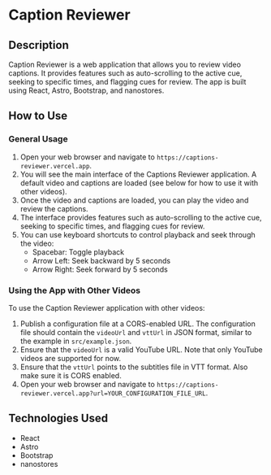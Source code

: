 # Caption Reviewer

## Description

Caption Reviewer is a web application that allows you to review video captions. It provides features such as auto-scrolling to the active cue, seeking to specific times, and flagging cues for review. The app is built using React, Astro, Bootstrap, and nanostores.

## How to Use

### General Usage

1. Open your web browser and navigate to `https://captions-reviewer.vercel.app`.
2. You will see the main interface of the Captions Reviewer application. A default video and captions are loaded (see below for how to use it with other videos).
3. Once the video and captions are loaded, you can play the video and review the captions.
4. The interface provides features such as auto-scrolling to the active cue, seeking to specific times, and flagging cues for review.
5. You can use keyboard shortcuts to control playback and seek through the video:
   * Spacebar: Toggle playback
   * Arrow Left: Seek backward by 5 seconds
   * Arrow Right: Seek forward by 5 seconds

### Using the App with Other Videos

To use the Caption Reviewer application with other videos:

1. Publish a configuration file at a CORS-enabled URL. The configuration file should contain the `videoUrl` and `vttUrl` in JSON format, similar to the example in `src/example.json`.
2. Ensure that the `videoUrl` is a valid YouTube URL. Note that only YouTube videos are supported for now.
3. Ensure that the `vttUrl` points to the subtitles file in VTT format. Also make sure it is CORS enabled.
4. Open your web browser and navigate to `https://captions-reviewer.vercel.app?url=YOUR_CONFIGURATION_FILE_URL`.

## Technologies Used

* React
* Astro
* Bootstrap
* nanostores

